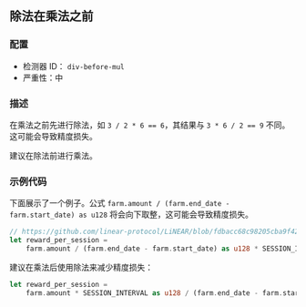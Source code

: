 ## 除法在乘法之前

### 配置

* 检测器 ID： `div-before-mul`
* 严重性：中

### 描述

在乘法之前先进行除法，如 `3 / 2 * 6 == 6`，其结果与 `3 * 6 / 2 == 9` 不同。这可能会导致精度损失。

建议在除法前进行乘法。

### 示例代码

下面展示了一个例子。公式 `farm.amount / (farm.end_date - farm.start_date) as u128` 将会向下取整，这可能会导致精度损失。

```rust
// https://github.com/linear-protocol/LiNEAR/blob/fdbacc68c98205cba9f42c130d464ab3114257b6/contracts/linear/src/farm.rs#L125
let reward_per_session =
    farm.amount / (farm.end_date - farm.start_date) as u128 * SESSION_INTERVAL as u128;
```

建议在乘法后使用除法来减少精度损失：

```rust
let reward_per_session =
    farm.amount * SESSION_INTERVAL as u128 / (farm.end_date - farm.start_date) as u128;
```